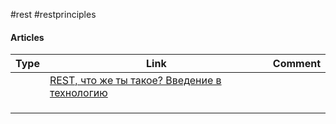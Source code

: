 #rest #restprinciples

#### Articles
| Type | Link | Comment |
| ---- | ---- | ------- |
|      |[REST, что же ты такое? Введение в технологию](https://habr.com/ru/post/590679/)      |         |
|      |      |         |
|      |      |         |
|      |      |         |


